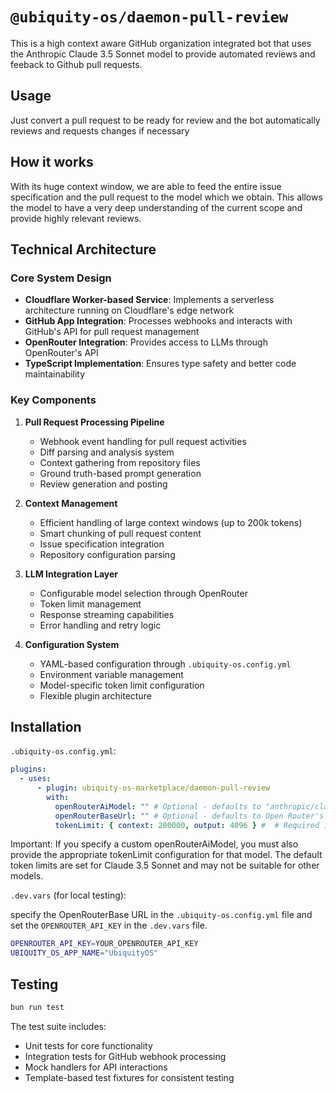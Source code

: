 # `@ubiquity-os/daemon-pull-review`

This is a high context aware GitHub organization integrated bot that uses the Anthropic Claude 3.5 Sonnet model to provide automated reviews and feeback to Github pull requests.

## Usage

Just convert a pull request to be ready for review and the bot automatically reviews and requests changes if necessary

## How it works

With its huge context window, we are able to feed the entire issue specification and the pull request to the model which we obtain. This allows the model to have a very deep understanding of the current scope and provide highly relevant reviews.

## Technical Architecture

### Core System Design
- **Cloudflare Worker-based Service**: Implements a serverless architecture running on Cloudflare's edge network
- **GitHub App Integration**: Processes webhooks and interacts with GitHub's API for pull request management
- **OpenRouter Integration**: Provides access to LLMs through OpenRouter's API
- **TypeScript Implementation**: Ensures type safety and better code maintainability

### Key Components
1. **Pull Request Processing Pipeline**
   - Webhook event handling for pull request activities
   - Diff parsing and analysis system
   - Context gathering from repository files
   - Ground truth-based prompt generation
   - Review generation and posting

2. **Context Management**
   - Efficient handling of large context windows (up to 200k tokens)
   - Smart chunking of pull request content
   - Issue specification integration
   - Repository configuration parsing

3. **LLM Integration Layer**
   - Configurable model selection through OpenRouter
   - Token limit management
   - Response streaming capabilities
   - Error handling and retry logic

4. **Configuration System**
   - YAML-based configuration through `.ubiquity-os.config.yml`
   - Environment variable management
   - Model-specific token limit configuration
   - Flexible plugin architecture

## Installation

`.ubiquity-os.config.yml`:

```yml
plugins:
  - uses:
      - plugin: ubiquity-os-marketplace/daemon-pull-review
        with:
          openRouterAiModel: "" # Optional - defaults to "anthropic/claude-3.5-sonnet"
          openRouterBaseUrl: "" # Optional - defaults to Open Router's API endpoint
          tokenLimit: { context: 200000, output: 4096 } #  # Required if using custom openRouterAiModel. Defaults to Claude 3.5 Sonnet limits
```

Important:
If you specify a custom openRouterAiModel, you must also provide the appropriate tokenLimit configuration for that model. The default token limits are set for Claude 3.5 Sonnet and may not be suitable for other models.

`.dev.vars` (for local testing):

specify the OpenRouterBase URL in the `.ubiquity-os.config.yml` file and set the `OPENROUTER_API_KEY` in the `.dev.vars` file.

```sh
OPENROUTER_API_KEY=YOUR_OPENROUTER_API_KEY
UBIQUITY_OS_APP_NAME="UbiquityOS"
```

## Testing

```sh
bun run test
```

The test suite includes:
- Unit tests for core functionality
- Integration tests for GitHub webhook processing
- Mock handlers for API interactions
- Template-based test fixtures for consistent testing
